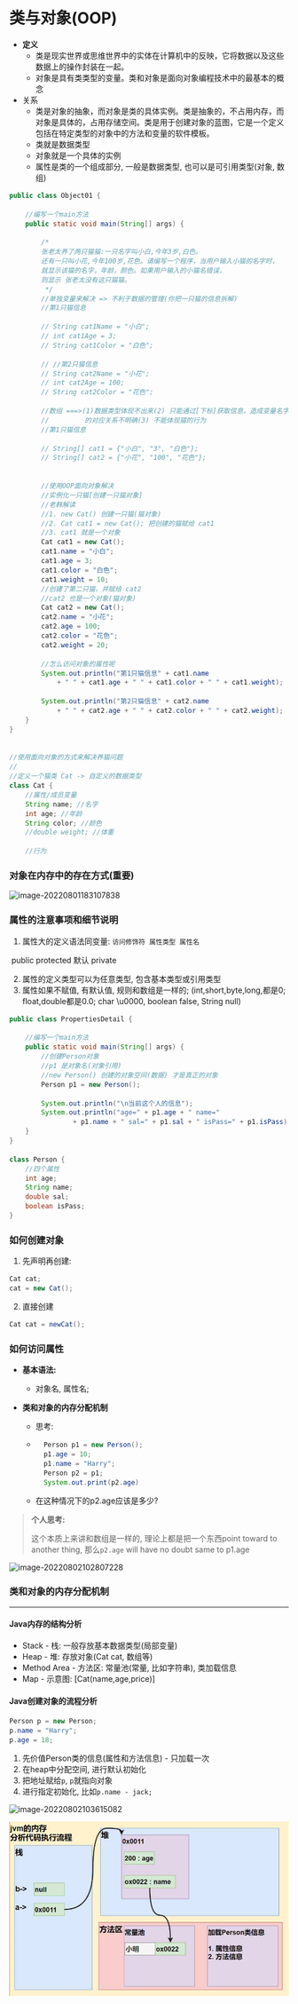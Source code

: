 # 类与对象(OOP)

- **定义**
    - 类是现实世界或思维世界中的实体在计算机中的反映，它将数据以及这些数据上的操作封装在一起。
    - 对象是具有类类型的变量。类和对象是面向对象编程技术中的最基本的概念
- 关系
    - 类是对象的抽象，而对象是类的具体实例。类是抽象的，不占用内存，而对象是具体的，占用存储空间。类是用于创建对象的蓝图，它是一个定义包括在特定类型的对象中的方法和变量的软件模板。
    - 类就是数据类型
    - 对象就是一个具体的实例
    - 属性是类的一个组成部分, 一般是数据类型, 也可以是可引用类型(对象, 数组)

```java
public class Object01 { 

	//编写一个main方法
	public static void main(String[] args) {

		/*
		张老太养了两只猫猫:一只名字叫小白,今年3岁,白色。 
		还有一只叫小花,今年100岁,花色。请编写一个程序，当用户输入小猫的名字时，
		就显示该猫的名字，年龄，颜色。如果用户输入的小猫名错误，
		则显示 张老太没有这只猫猫。
		 */
		//单独变量来解决 => 不利于数据的管理(你把一只猫的信息拆解)
		//第1只猫信息
		
		// String cat1Name = "小白";
		// int cat1Age = 3;
		// String cat1Color = "白色";

		// //第2只猫信息
		// String cat2Name = "小花";
		// int cat2Age = 100;
		// String cat2Color = "花色";

		//数组 ===>(1)数据类型体现不出来(2) 只能通过[下标]获取信息，造成变量名字和内容
		//         的对应关系不明确(3) 不能体现猫的行为
		//第1只猫信息
		
		// String[] cat1 = {"小白", "3", "白色"}; 
		// String[] cat2 = {"小花", "100", "花色"};


		//使用OOP面向对象解决
		//实例化一只猫[创建一只猫对象]
		//老韩解读
		//1. new Cat() 创建一只猫(猫对象)
		//2. Cat cat1 = new Cat(); 把创建的猫赋给 cat1 
		//3. cat1 就是一个对象
		Cat cat1 = new Cat();
		cat1.name = "小白";
		cat1.age = 3;
		cat1.color = "白色";
		cat1.weight = 10;
		//创建了第二只猫，并赋给 cat2
		//cat2 也是一个对象(猫对象)
		Cat cat2 = new Cat();
		cat2.name = "小花";
		cat2.age = 100;
		cat2.color = "花色";
		cat2.weight = 20;

		//怎么访问对象的属性呢
		System.out.println("第1只猫信息" + cat1.name 
			+ " " + cat1.age + " " + cat1.color + " " + cat1.weight);

		System.out.println("第2只猫信息" + cat2.name 
			+ " " + cat2.age + " " + cat2.color + " " + cat2.weight);
	}
}


//使用面向对象的方式来解决养猫问题
//
//定义一个猫类 Cat -> 自定义的数据类型
class Cat {
	//属性/成员变量
	String name; //名字
	int age; //年龄
	String color; //颜色
	//double weight; //体重

	//行为
```

### **对象在内存中的存在方式**(重要)

![image-20220801183107838](/Users/wangrundong/Documents/GitHub/Java_study_blog/note/pic/image-20220801183107838.png)

### 属性的注意事项和细节说明

1. 属性大的定义语法同变量: `访问修饰符 属性类型 属性名`

​	public protected 默认 private

2. 属性的定义类型可以为任意类型, 包含基本类型或引用类型
3. 属性如果不赋值, 有默认值, 规则和数组是一样的; (int,short,byte,long,都是0;  float,double都是0.0; char \u0000, boolean false, String null)

```java
public class PropertiesDetail { 

	//编写一个main方法
	public static void main(String[] args) {
		//创建Person对象
		//p1 是对象名(对象引用)
		//new Person() 创建的对象空间(数据) 才是真正的对象
		Person p1 = new Person();

		System.out.println("\n当前这个人的信息");
		System.out.println("age=" + p1.age + " name=" 
				+ p1.name + " sal=" + p1.sal + " isPass=" + p1.isPass) ;
	}
}

class Person {
	//四个属性
	int age;
	String name;
	double sal;
	boolean isPass;
}
```

### 如何创建对象

1. 先声明再创建: 

```java
Cat cat;
cat = new Cat();
```

2. 直接创建

```java
Cat cat = newCat();
```

### 如何访问属性

- **基本语法:**

    - 对象名, 属性名;

- **类和对象的内存分配机制**

    - 思考:

    - ```java
        Person p1 = new Person();
        p1.age = 10;
        p1.name = "Harry";
        Person p2 = p1;
        System.out.print(p2.age)
        ```

    - 在这种情况下的p2.age应该是多少?


> **个人思考:**
>
> 这个本质上来讲和数组是一样的, 理论上都是把一个东西point toward to another thing, 那么`p2.age` will have no doubt same to p1.age

![image-20220802102807228](/Users/wangrundong/Documents/GitHub/Java_study_blog/note/pic/image-20220802102807228.png)

### 类和对象的内存分配机制

***

#### Java内存的结构分析

- Stack - 栈: 一般存放基本数据类型(局部变量)
- Heap - 堆: 存放对象(Cat cat, 数组等)
- Method Area - 方法区: 常量池(常量, 比如字符串), 类加载信息
- Map - 示意图: [Cat(name,age,price)]

#### Java创建对象的流程分析

```java
Person p = new Person;
p.name = "Harry";
p.age = 18;
```

1. 先价值Person类的信息(属性和方法信息) - 只加载一次
2. 在heap中分配空间, 进行默认初始化
3. 把地址赋给`p`, `p`就指向对象
4. 进行指定初始化, 比如`p.name - jack;`

![image-20220802103615082](/Users/wangrundong/Documents/GitHub/Java_study_blog/note/pic/image-20220802103615082.png)

![image-20220802103639977](./note/image-20220802103639977.png)



